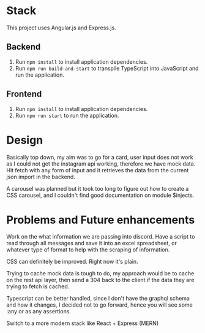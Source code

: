 # Stack
This project uses Angular.js and Express.js.

## Backend

1. Run `npm install` to install application dependencies.
2. Run `npm run build-and-start` to transpile TypeScript into JavaScript and run the application.

## Frontend

1. Run `npm install` to install application dependencies.
2. Run `npm run start` to run the application.



# Design

Basically top down, my aim was to go for a card, user input does not work as I could not get the instagram api working, therefore we have mock data. Hit fetch with any form of input and it retrieves the data from the current json import in the backend.

A carousel was planned but it took too long to figure out how to create a CSS carousel, and I couldn't find good documentation on module $injects.

# Problems and Future enhancements

Work on the what information we are passing into discord. Have a script to read through all messages and save it into an excel spreadsheet, or whatever type of format to help with the scraping of information. 

CSS can definitely be improved. Right now it's plain.

Trying to cache mock data is tough to do, my approach would be to cache on the rest api layer, then send a 304 back to the client if the data they are trying to fetch is cached.

Typescript can be better handled, since I don't have the graphql schema and how it changes, I decided not to go forward, hence you will see some :any or as any assertions.

Switch to a more modern stack like React + Express (MERN)
